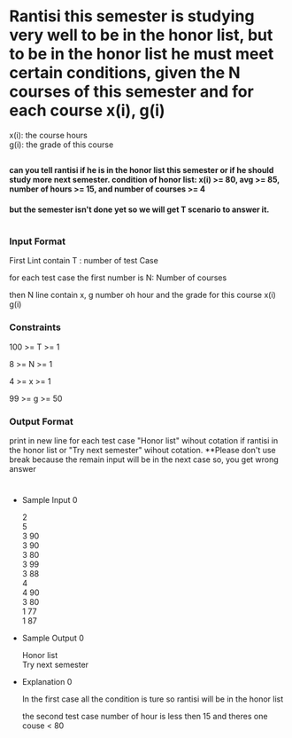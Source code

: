 # Rantisi this semester is studying very well to be in the honor list, but to be in the honor list he must meet certain conditions, given the N courses of this semester and for each course x(i), g(i)

x(i): the course hours\
g(i): the grade of this course
##
#### can you tell rantisi if he is in the honor list this semester or if he should study more next semester. condition of honor list: x(i) >= 80, avg >= 85, number of hours >= 15, and number of courses >= 4

#### but the semester isn't done yet so we will get T scenario to answer it.
#
### Input Format

First Lint contain T : number of test Case

for each test case the first number is N: Number of courses

then N line contain x, g number oh hour and the grade for this course x(i) g(i)

### Constraints

100 >= T >= 1

8 >= N >= 1

4 >= x >= 1

99 >= g >= 50

### Output Format

print in new line for each test case "Honor list" wihout cotation if rantisi in the honor list or "Try next semester" wihout cotation. **Please don't use break because the remain input will be in the next case so, you get wrong answer
#
* Sample Input 0

  2\
  5\
  3 90\
  3 90\
  3 80\
  3 99\
  3 88\
  4\
  4 90\
  3 80\
  1 77\
  1 87

* Sample Output 0

  Honor list\
  Try next semester

* Explanation 0

  In the first case all the condition is ture so rantisi will be in the honor list

  the second test case number of hour is less then 15 and theres one couse < 80
